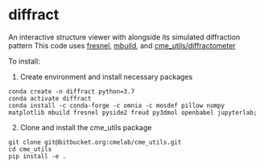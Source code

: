 # diffract
An interactive structure viewer with alongside its simulated diffraction pattern
This code uses [fresnel](https://fresnel.readthedocs.io/en/stable/), [mbuild](https://mosdef.org/mbuild/index.html), and [cme_utils/diffractometer](https://bitbucket.org/cmelab/cme_utils/src/master/cme_utils/analyze/diffractometer.py)

To install:
1. Create environment and install necessary packages
```
conda create -n diffract python=3.7
conda activate diffract
conda install -c conda-forge -c omnia -c mosdef pillow numpy matplotlib mbuild fresnel pyside2 freud py3dmol openbabel jupyterlab;
```
2. Clone and install the cme_utils package
```
git clone git@bitbucket.org:cmelab/cme_utils.git
cd cme_utils
pip install -e .
```
